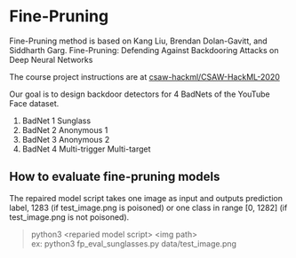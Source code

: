 # Fine-Pruning

Fine-Pruning method is based on Kang Liu, Brendan Dolan-Gavitt, and Siddharth Garg. Fine-Pruning: Defending Against Backdooring Attacks
on Deep Neural Networks

The course project instructions are at
[csaw-hackml/CSAW-HackML-2020](https://github.com/csaw-hackml/CSAW-HackML-2020)

Our goal is to design backdoor detectors for 4 BadNets of the YouTube Face dataset.
  1. BadNet 1 Sunglass
  2. BadNet 2 Anonymous 1
  3. BadNet 3 Anonymous 2
  4. BadNet 4 Multi-trigger Multi-target

## How to evaluate fine-pruning models
The repaired model script takes one image as input and outputs prediction label, 1283 (if test_image.png is poisoned) or one class in range [0, 1282] (if test_image.png is not poisoned).
> python3 \<reparied model script\> \<img path\>  
> ex: python3 fp_eval_sunglasses.py data/test_image.png
